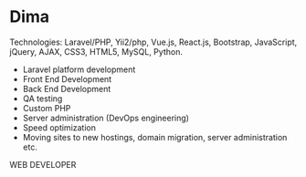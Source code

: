 # Dima
Technologies: Laravel/PHP, Yii2/php, Vue.js, React.js, Bootstrap, JavaScript, jQuery, AJAX, CSS3, HTML5, MySQL, Python.

- Laravel platform development
- Front End Development
- Back End Development
- QA testing
- Custom PHP
- Server administration (DevOps engineering)
- Speed optimization
- Moving sites to new hostings, domain migration, server administration etc.

WEB DEVELOPER
